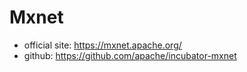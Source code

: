# Mxnet

- official site: https://mxnet.apache.org/
- github: https://github.com/apache/incubator-mxnet
